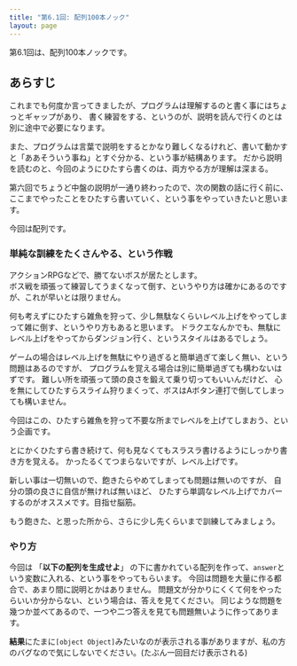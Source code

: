 ```yaml
---
title: "第6.1回: 配列100本ノック"
layout: page
---
```


<link rel="stylesheet" href="https://cdnjs.cloudflare.com/ajax/libs/codemirror/5.35.0/codemirror.css" />
<script src="https://cdnjs.cloudflare.com/ajax/libs/codemirror/5.35.0/codemirror.js"></script>
<script src="https://cdnjs.cloudflare.com/ajax/libs/codemirror/5.35.0/mode/javascript/javascript.js"></script>
<style>
    .CodeMirror { height: auto; border: 1px solid #ddd; }
    .console { border: 1px solid #333; color: rgb(48, 68, 216); padding: 0px 5px 0px 5px; }

    .answer {color: red;  }
    .hideanswer { display: none; }
    .result {font-size: large;}
    .wrong {color: red;  }
    .correct {color: rgb(0, 89, 255);  }



    .column{
        padding: 0.5em 1em;
        margin: 2em 0;
        color: #5d627b;
        background: white;
        border-top: solid 5px #5d627b;
        box-shadow: 0 3px 5px rgba(0, 0, 0, 0.22);
    }    
</style>
<link rel="stylesheet" href="https://rawgit.com/karino2/js-introduction/master/scripts/smoke.css" />
<script src="https://rawgit.com/karino2/js-introduction/master/scripts/smoke.min.js"></script>                    
<script src="https://neil.fraser.name/software/JS-Interpreter/acorn_interpreter.js"></script>

<script type="text/javascript" src="https://rawgit.com/karino2/js-introduction/master/scripts/env.js"></script>



<script>
var questions = [];
function aq(expect) {
    arrayAutoGeneration(expect, questions);
}



document.body.onload = function() {
  initInterpreter();


  // setupAllREPL2(5);
  setupAllQuestionsWithScnario(questions);
}
</script>

第6.1回は、配列100本ノックです。

## あらすじ

これまでも何度か言ってきましたが、プログラムは理解するのと書く事にはちょっとギャップがあり、
書く練習をする、というのが、説明を読んで行くのとは別に途中で必要になります。

また、プログラムは言葉で説明をするとかなり難しくなるけれど、書いて動かすと「ああそういう事ね」とすぐ分かる、という事が結構あります。
だから説明を読むのと、今回のようにひたすら書くのは、両方やる方が理解は深まる。

第六回でちょうど中盤の説明が一通り終わったので、次の関数の話に行く前に、ここまでやったことをひたすら書いていく、という事をやっていきたいと思います。

今回は配列です。


### 単純な訓練をたくさんやる、という作戦

アクションRPGなどで、勝てないボスが居たとします。  
ボス戦を頑張って練習してうまくなって倒す、というやり方は確かにあるのですが、これが早いとは限りません。

何も考えずにひたすら雑魚を狩って、少し無駄なくらいレベル上げをやってしまって雑に倒す、というやり方もあると思います。
ドラクエなんかでも、無駄にレベル上げをやってからダンジョン行く、というスタイルはあるでしょう。

ゲームの場合はレベル上げを無駄にやり過ぎると簡単過ぎて楽しく無い、という問題はあるのですが、
プログラムを覚える場合は別に簡単過ぎても構わないはずです。
難しい所を頑張って頭の良さを鍛えて乗り切ってもいいんだけど、
心を無にしてひたすらスライム狩りまくって、ボスはAボタン連打で倒してしまっても構いません。

今回はこの、ひたすら雑魚を狩って不要な所までレベルを上げてしまおう、という企画です。

とにかくひたすら書き続けて、何も見なくてもスラスラ書けるようにしっかり書き方を覚える。
かったるくてつまらないですが、レベル上げです。

新しい事は一切無いので、飽きたらやめてしまっても問題は無いのですが、
自分の頭の良さに自信が無ければ無いほど、
ひたすら単調なレベル上げでカバーするのがオススメです。目指せ脳筋。

もう飽きた、と思った所から、さらに少し先くらいまで訓練してみましょう。


### やり方

今回は 「**以下の配列を生成せよ**」 の下に書かれている配列を作って、`answer`という変数に入れる、という事をやってもらいます。
今回は問題を大量に作る都合で、あまり間に説明とかはありません。
問題文が分かりにくくて何をやったらいいか分からない、という場合は、答えを見てください。
同じような問題を幾つか並べてあるので、一つや二つ答えを見ても問題無いように作ってあります。

**結果**にたまに`[object Object]`みたいなのが表示される事がありますが、私の方のバグなので気にしないでください。(たぶん一回目だけ表示される)


<div id="autoQuestions">

</div>

<script>
aq(["むぇ～～～", "コケー", "ダネ～～"]);
aq(["あじゃ", "るーしー", "ダニエル"]);
aq(["もっと", "たくさん", "要素が", "ある", "例です。", "全部で", "7個"]);
aq(["要素一つの例"]);
aq(["もう一回"]);
aq(["さらにもう一回"]);
aq(["ほげ", "いか", "ふが"]);
aq(["こちんこちん", "ぬっくぬく", "しゅるしゅる"]);
aq(["こーしー", "麦茶"]);
aq(["プレモル", "プリン"]);
aq(["数字の", "要素", 5, 6, 7]);
aq([5, 4, 3]);
aq(["5", "4", "3"]);
aq(["3"]);
aq([3]);
aq(["4"]);
aq([4]);
aq(["1234"]);
aq([1234]);
aq([10, 11, 12]);
aq(["10", "11", "12"]);
aq(["5678"]);
aq(["5678", "1234"]);
aq([5678, 1234]);
aq(["56", 78, "910", "1112", 1314]);
aq(["5", 6, 7, "8", "9", 10]);

aq(["配列の中に","配列を入れる",  [1, 2]]);
aq(["配列の中に", [1, 2], "配列を入れる]);
</script>
